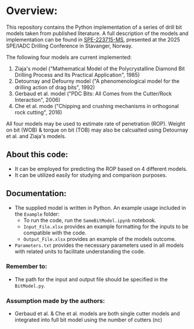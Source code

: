 # Overview:
This repository contains the Python implementation of a series of drill bit models taken from published literature.  A full description of the models and implementation can be found in [SPE-223715-MS](https://doi.org/10.2118/223715-MS), presented at the 2025 SPE/IADC Drilling Conference in Stavanger, Norway.

The following four models are current implemented:
1. Ziaja's model ("Mathematical Model of the Polycrystalline Diamond Bit Drilling Process and Its Practical Application", 1985)
2. Detournay and Defourny model ("A phenomenological model for the drilling action of drag bits", 1992)
3. Gerbaud et al. model ("PDC Bits: All Comes from the Cutter/Rock Interaction", 2006)
4. Che et al. mode ("Chipping and crushing mechanisms in orthogonal rock cutting", 2016)

All four models may be used to estimate rate of penetration (ROP).  Weight on bit (WOB) & torque on bit (TOB) may also be calcualted using Detournay et al. and Ziaja's models.


## About this code:
- It can be employed for predicting the ROP based on 4 different models.
- It can be utilized easily for studying and comparison purposes.


## Documentation:
- The supplied model is written in Python. An example usage included in the `Example` folder:
  - To run the code, run the `SameBitModel.ipynb` notebook.
  - `Input_File.xlsx` provides an example formatting for the inputs to be compatible with the code.
  - `Output_File.xlsx` provides an example of the models outcome.
- `Parameters.txt` provides the necessary parameters used in all models with related units to facilitate understanding the code.


### Remember to:
- The path for the input and output file should be specified in the `BitModel.py`. 


### Assumption made by the authors:
- Gerbaud et al. & Che et al. models are both single cutter models and integrated into full bit model using the number of cutters (nc)

